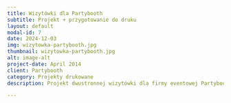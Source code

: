 ```yaml
---
title: Wizytówki dla Partybooth
subtitle: Projekt + przygotowanie do druku
layout: default
modal-id: 7
date: 2024-12-03
img: wizytowka-partybooth.jpg
thumbnail: wizytowka-partybooth.jpg
alt: image-alt
project-date: April 2014
client: Partybooth
category: Projekty drukowane
description: Projekt dwustronnej wizytówki dla firmy eventowej Partybooth.

---
```


